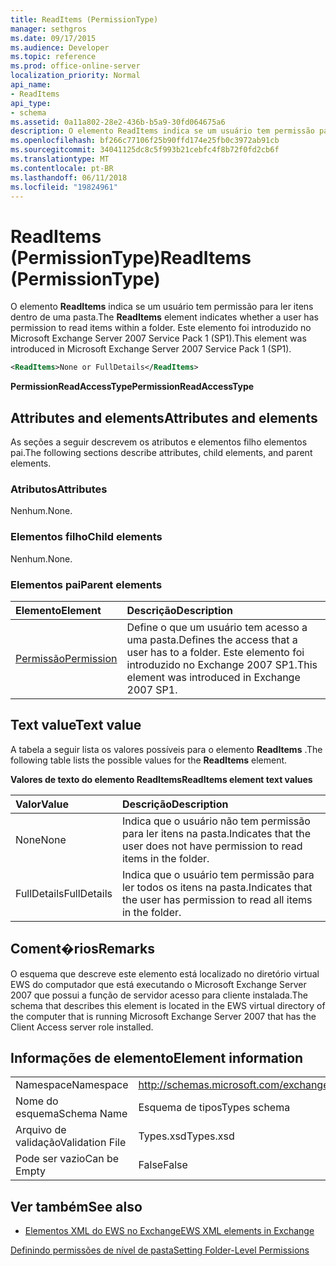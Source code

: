```yaml
---
title: ReadItems (PermissionType)
manager: sethgros
ms.date: 09/17/2015
ms.audience: Developer
ms.topic: reference
ms.prod: office-online-server
localization_priority: Normal
api_name:
- ReadItems
api_type:
- schema
ms.assetid: 0a11a802-28e2-436b-b5a9-30fd064675a6
description: O elemento ReadItems indica se um usuário tem permissão para ler itens dentro de uma pasta. Este elemento foi introduzido no Microsoft Exchange Server 2007 Service Pack 1 (SP1).
ms.openlocfilehash: bf266c77106f25b90ffd174e25fb0c3972ab91cb
ms.sourcegitcommit: 34041125dc8c5f993b21cebfc4f8b72f0fd2cb6f
ms.translationtype: MT
ms.contentlocale: pt-BR
ms.lasthandoff: 06/11/2018
ms.locfileid: "19824961"
---
```

# <a name="readitems-permissiontype"></a><span data-ttu-id="1e8fe-104">ReadItems (PermissionType)</span><span class="sxs-lookup"><span data-stu-id="1e8fe-104">ReadItems (PermissionType)</span></span>

<span data-ttu-id="1e8fe-105">O elemento **ReadItems** indica se um usuário tem permissão para ler itens dentro de uma pasta.</span><span class="sxs-lookup"><span data-stu-id="1e8fe-105">The **ReadItems** element indicates whether a user has permission to read items within a folder.</span></span> <span data-ttu-id="1e8fe-106">Este elemento foi introduzido no Microsoft Exchange Server 2007 Service Pack 1 (SP1).</span><span class="sxs-lookup"><span data-stu-id="1e8fe-106">This element was introduced in Microsoft Exchange Server 2007 Service Pack 1 (SP1).</span></span> 
  
```xml
<ReadItems>None or FullDetails</ReadItems>
```

 <span data-ttu-id="1e8fe-107">**PermissionReadAccessType**</span><span class="sxs-lookup"><span data-stu-id="1e8fe-107">**PermissionReadAccessType**</span></span>
## <a name="attributes-and-elements"></a><span data-ttu-id="1e8fe-108">Attributes and elements</span><span class="sxs-lookup"><span data-stu-id="1e8fe-108">Attributes and elements</span></span>

<span data-ttu-id="1e8fe-109">As seções a seguir descrevem os atributos e elementos filho elementos pai.</span><span class="sxs-lookup"><span data-stu-id="1e8fe-109">The following sections describe attributes, child elements, and parent elements.</span></span>
  
### <a name="attributes"></a><span data-ttu-id="1e8fe-110">Atributos</span><span class="sxs-lookup"><span data-stu-id="1e8fe-110">Attributes</span></span>

<span data-ttu-id="1e8fe-111">Nenhum.</span><span class="sxs-lookup"><span data-stu-id="1e8fe-111">None.</span></span>
  
### <a name="child-elements"></a><span data-ttu-id="1e8fe-112">Elementos filho</span><span class="sxs-lookup"><span data-stu-id="1e8fe-112">Child elements</span></span>

<span data-ttu-id="1e8fe-113">Nenhum.</span><span class="sxs-lookup"><span data-stu-id="1e8fe-113">None.</span></span>
  
### <a name="parent-elements"></a><span data-ttu-id="1e8fe-114">Elementos pai</span><span class="sxs-lookup"><span data-stu-id="1e8fe-114">Parent elements</span></span>

|<span data-ttu-id="1e8fe-115">**Elemento**</span><span class="sxs-lookup"><span data-stu-id="1e8fe-115">**Element**</span></span>|<span data-ttu-id="1e8fe-116">**Descrição**</span><span class="sxs-lookup"><span data-stu-id="1e8fe-116">**Description**</span></span>|
|:-----|:-----|
|[<span data-ttu-id="1e8fe-117">Permissão</span><span class="sxs-lookup"><span data-stu-id="1e8fe-117">Permission</span></span>](permission.md) <br/> |<span data-ttu-id="1e8fe-118">Define o que um usuário tem acesso a uma pasta.</span><span class="sxs-lookup"><span data-stu-id="1e8fe-118">Defines the access that a user has to a folder.</span></span> <span data-ttu-id="1e8fe-119">Este elemento foi introduzido no Exchange 2007 SP1.</span><span class="sxs-lookup"><span data-stu-id="1e8fe-119">This element was introduced in Exchange 2007 SP1.</span></span>  <br/> |
   
## <a name="text-value"></a><span data-ttu-id="1e8fe-120">Text value</span><span class="sxs-lookup"><span data-stu-id="1e8fe-120">Text value</span></span>

<span data-ttu-id="1e8fe-121">A tabela a seguir lista os valores possíveis para o elemento **ReadItems** .</span><span class="sxs-lookup"><span data-stu-id="1e8fe-121">The following table lists the possible values for the **ReadItems** element.</span></span> 
  
<span data-ttu-id="1e8fe-122">**Valores de texto do elemento ReadItems**</span><span class="sxs-lookup"><span data-stu-id="1e8fe-122">**ReadItems element text values**</span></span>

|<span data-ttu-id="1e8fe-123">**Valor**</span><span class="sxs-lookup"><span data-stu-id="1e8fe-123">**Value**</span></span>|<span data-ttu-id="1e8fe-124">**Descrição**</span><span class="sxs-lookup"><span data-stu-id="1e8fe-124">**Description**</span></span>|
|:-----|:-----|
|<span data-ttu-id="1e8fe-125">None</span><span class="sxs-lookup"><span data-stu-id="1e8fe-125">None</span></span>  <br/> |<span data-ttu-id="1e8fe-126">Indica que o usuário não tem permissão para ler itens na pasta.</span><span class="sxs-lookup"><span data-stu-id="1e8fe-126">Indicates that the user does not have permission to read items in the folder.</span></span>  <br/> |
|<span data-ttu-id="1e8fe-127">FullDetails</span><span class="sxs-lookup"><span data-stu-id="1e8fe-127">FullDetails</span></span>  <br/> |<span data-ttu-id="1e8fe-128">Indica que o usuário tem permissão para ler todos os itens na pasta.</span><span class="sxs-lookup"><span data-stu-id="1e8fe-128">Indicates that the user has permission to read all items in the folder.</span></span>  <br/> |
   
## <a name="remarks"></a><span data-ttu-id="1e8fe-129">Coment�rios</span><span class="sxs-lookup"><span data-stu-id="1e8fe-129">Remarks</span></span>

<span data-ttu-id="1e8fe-130">O esquema que descreve este elemento está localizado no diretório virtual EWS do computador que está executando o Microsoft Exchange Server 2007 que possui a função de servidor acesso para cliente instalada.</span><span class="sxs-lookup"><span data-stu-id="1e8fe-130">The schema that describes this element is located in the EWS virtual directory of the computer that is running Microsoft Exchange Server 2007 that has the Client Access server role installed.</span></span>
  
## <a name="element-information"></a><span data-ttu-id="1e8fe-131">Informações de elemento</span><span class="sxs-lookup"><span data-stu-id="1e8fe-131">Element information</span></span>

|||
|:-----|:-----|
|<span data-ttu-id="1e8fe-132">Namespace</span><span class="sxs-lookup"><span data-stu-id="1e8fe-132">Namespace</span></span>  <br/> |http://schemas.microsoft.com/exchange/services/2006/types  <br/> |
|<span data-ttu-id="1e8fe-133">Nome do esquema</span><span class="sxs-lookup"><span data-stu-id="1e8fe-133">Schema Name</span></span>  <br/> |<span data-ttu-id="1e8fe-134">Esquema de tipos</span><span class="sxs-lookup"><span data-stu-id="1e8fe-134">Types schema</span></span>  <br/> |
|<span data-ttu-id="1e8fe-135">Arquivo de validação</span><span class="sxs-lookup"><span data-stu-id="1e8fe-135">Validation File</span></span>  <br/> |<span data-ttu-id="1e8fe-136">Types.xsd</span><span class="sxs-lookup"><span data-stu-id="1e8fe-136">Types.xsd</span></span>  <br/> |
|<span data-ttu-id="1e8fe-137">Pode ser vazio</span><span class="sxs-lookup"><span data-stu-id="1e8fe-137">Can be Empty</span></span>  <br/> |<span data-ttu-id="1e8fe-138">False</span><span class="sxs-lookup"><span data-stu-id="1e8fe-138">False</span></span>  <br/> |
   
## <a name="see-also"></a><span data-ttu-id="1e8fe-139">Ver também</span><span class="sxs-lookup"><span data-stu-id="1e8fe-139">See also</span></span>



- [<span data-ttu-id="1e8fe-140">Elementos XML do EWS no Exchange</span><span class="sxs-lookup"><span data-stu-id="1e8fe-140">EWS XML elements in Exchange</span></span>](ews-xml-elements-in-exchange.md)


[<span data-ttu-id="1e8fe-141">Definindo permissões de nível de pasta</span><span class="sxs-lookup"><span data-stu-id="1e8fe-141">Setting Folder-Level Permissions</span></span>](http://msdn.microsoft.com/library/c7530e86-5112-401c-b10a-9c054ae59f07%28Office.15%29.aspx)

